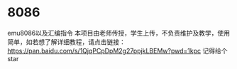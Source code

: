 # 8086
emu8086以及汇编指令
本项目由老师传授，学生上传，不负责维护及教学，使用简单，如若想了解详细教程，请点击链接：https://pan.baidu.com/s/1QjqPCpDpM2g27ppjkLBEMw?pwd=1kpc 
记得给个star
